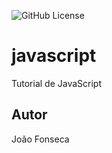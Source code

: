 ![GitHub License](https://img.shields.io/github/license/Fonseca-J/javascript?style=flat-square)
# javascript
Tutorial de JavaScript
## Autor
João Fonseca
